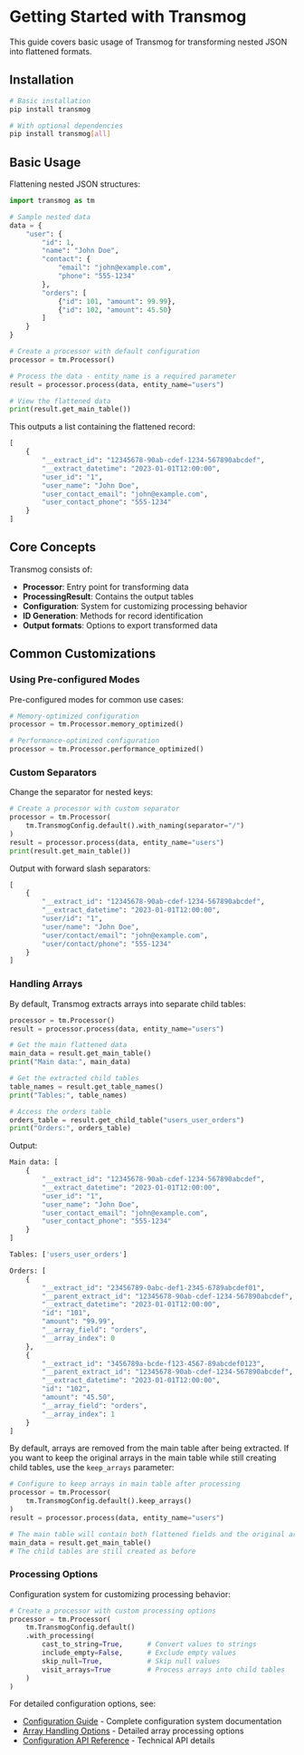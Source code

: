 # Getting Started with Transmog

This guide covers basic usage of Transmog for transforming nested JSON into flattened formats.

## Installation

```bash
# Basic installation
pip install transmog

# With optional dependencies
pip install transmog[all]
```

## Basic Usage

Flattening nested JSON structures:

```python
import transmog as tm

# Sample nested data
data = {
    "user": {
        "id": 1,
        "name": "John Doe",
        "contact": {
            "email": "john@example.com",
            "phone": "555-1234"
        },
        "orders": [
            {"id": 101, "amount": 99.99},
            {"id": 102, "amount": 45.50}
        ]
    }
}

# Create a processor with default configuration
processor = tm.Processor()

# Process the data - entity_name is a required parameter
result = processor.process(data, entity_name="users")

# View the flattened data
print(result.get_main_table())
```

This outputs a list containing the flattened record:

```python
[
    {
        "__extract_id": "12345678-90ab-cdef-1234-567890abcdef",
        "__extract_datetime": "2023-01-01T12:00:00",
        "user_id": "1",
        "user_name": "John Doe",
        "user_contact_email": "john@example.com",
        "user_contact_phone": "555-1234"
    }
]
```

## Core Concepts

Transmog consists of:

- **Processor**: Entry point for transforming data
- **ProcessingResult**: Contains the output tables
- **Configuration**: System for customizing processing behavior
- **ID Generation**: Methods for record identification
- **Output formats**: Options to export transformed data

## Common Customizations

### Using Pre-configured Modes

Pre-configured modes for common use cases:

```python
# Memory-optimized configuration
processor = tm.Processor.memory_optimized()

# Performance-optimized configuration
processor = tm.Processor.performance_optimized()
```

### Custom Separators

Change the separator for nested keys:

```python
# Create a processor with custom separator
processor = tm.Processor(
    tm.TransmogConfig.default().with_naming(separator="/")
)
result = processor.process(data, entity_name="users")
print(result.get_main_table())
```

Output with forward slash separators:

```python
[
    {
        "__extract_id": "12345678-90ab-cdef-1234-567890abcdef",
        "__extract_datetime": "2023-01-01T12:00:00",
        "user/id": "1",
        "user/name": "John Doe",
        "user/contact/email": "john@example.com",
        "user/contact/phone": "555-1234"
    }
]
```

### Handling Arrays

By default, Transmog extracts arrays into separate child tables:

```python
processor = tm.Processor()
result = processor.process(data, entity_name="users")

# Get the main flattened data
main_data = result.get_main_table()
print("Main data:", main_data)

# Get the extracted child tables
table_names = result.get_table_names()
print("Tables:", table_names)

# Access the orders table
orders_table = result.get_child_table("users_user_orders")
print("Orders:", orders_table)
```

Output:

```python
Main data: [
    {
        "__extract_id": "12345678-90ab-cdef-1234-567890abcdef",
        "__extract_datetime": "2023-01-01T12:00:00",
        "user_id": "1",
        "user_name": "John Doe",
        "user_contact_email": "john@example.com",
        "user_contact_phone": "555-1234"
    }
]

Tables: ['users_user_orders']

Orders: [
    {
        "__extract_id": "23456789-0abc-def1-2345-6789abcdef01",
        "__parent_extract_id": "12345678-90ab-cdef-1234-567890abcdef",
        "__extract_datetime": "2023-01-01T12:00:00",
        "id": "101",
        "amount": "99.99",
        "__array_field": "orders",
        "__array_index": 0
    },
    {
        "__extract_id": "3456789a-bcde-f123-4567-89abcdef0123",
        "__parent_extract_id": "12345678-90ab-cdef-1234-567890abcdef",
        "__extract_datetime": "2023-01-01T12:00:00",
        "id": "102",
        "amount": "45.50",
        "__array_field": "orders",
        "__array_index": 1
    }
]
```

By default, arrays are removed from the main table after being extracted. If you want to keep
the original arrays in the main table while still creating child tables, use the `keep_arrays` parameter:

```python
# Configure to keep arrays in main table after processing
processor = tm.Processor(
    tm.TransmogConfig.default().keep_arrays()
)
result = processor.process(data, entity_name="users")

# The main table will contain both flattened fields and the original arrays
main_data = result.get_main_table()
# The child tables are still created as before
```

### Processing Options

Configuration system for customizing processing behavior:

```python
# Create a processor with custom processing options
processor = tm.Processor(
    tm.TransmogConfig.default()
    .with_processing(
        cast_to_string=True,      # Convert values to strings
        include_empty=False,      # Exclude empty values
        skip_null=True,           # Skip null values
        visit_arrays=True         # Process arrays into child tables
    )
)
```

For detailed configuration options, see:

- [Configuration Guide](configuration.md) - Complete configuration system documentation
- [Array Handling Options](../processing/array-handling.md) - Detailed array processing options
- [Configuration API Reference](../../api/config.md) - Technical API details
